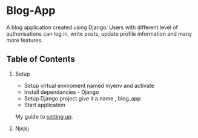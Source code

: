 # Blog-App
A blog application created using Django.
Users with different level of authorisations can log in, write posts, update profile information and many  more features.


## **Table of Contents**
1. Setup
    - Setup virtual enviroment named myenv and activate
    - Install dependancies - Django
    - Setup Django project give it a name , blog_app
    - Start application    

    My guide to [setting up](https://realpython.com/django-setup/).
2. Njsjsj

